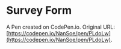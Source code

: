 # Survey Form

A Pen created on CodePen.io. Original URL: [https://codepen.io/NanSoe/pen/PLdoLw](https://codepen.io/NanSoe/pen/PLdoLw).


